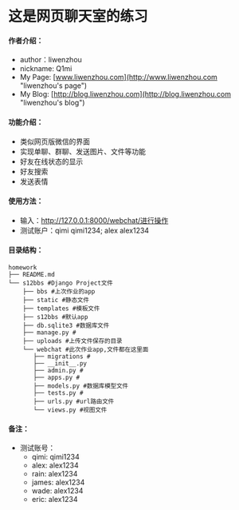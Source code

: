 # 这是网页聊天室的练习

#### 作者介绍：
* author：liwenzhou
* nickname: Q1mi
* My Page: [www.liwenzhou.com](http://www.liwenzhou.com "liwenzhou's page")
* My Blog: [http://blog.liwenzhou.com](http://blog.liwenzhou.com "liwenzhou's blog")

#### 功能介绍：
* 类似网页版微信的界面
* 实现单聊、群聊、发送图片、文件等功能
* 好友在线状态的显示
* 好友搜索
* 发送表情



#### 使用方法：
* 输入：http://127.0.0.1:8000/webchat/进行操作
* 测试账户：qimi qimi1234; alex alex1234

#### 目录结构：
    homework
    ├── README.md
    └── s12bbs #Django Project文件
        ├── bbs #上次作业的app
        ├── static #静态文件
        ├── templates #模板文件
        ├── s12bbs #默认app
        ├── db.sqlite3 #数据库文件
        ├── manage.py #
        ├── uploads #上传文件保存的目录    
        └── webchat #此次作业app,文件都在这里面
           ├── migrations #
           ├── __init__.py
           ├── admin.py #
           ├── apps.py #
           ├── models.py #数据库模型文件
           ├── tests.py #
           ├── urls.py #url路由文件
           └── views.py #视图文件

#### 备注：
* 测试账号：
    * qimi: qimi1234
    * alex: alex1234
    * rain: alex1234
    * james: alex1234
    * wade: alex1234
    * eric: alex1234